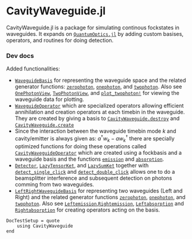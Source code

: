 # CavityWaveguide.jl

CavityWaveguide.jl is a package for simulating continous fockstates in waveguides. It expands on [`QuantumOptics.jl`](https://qojulia.org/) by adding custom basises, operators, and routines for doing detection. 

### Dev docs
Added functionalities:
* [`WaveguideBasis`](@ref) for representing the waveguide space and the related generator functions: [`zerophoton`](@ref), [`onephoton`](@ref), and [`twophoton`](@ref). Also see [`OnePhotonView`](@ref), [`TwoPhotonView`](@ref), and [`plot_twophoton!`](@ref) for viewing the waveguide data for plotting.
* [`WaveguideOperator`](@ref) which are specialized operators allowing efficient annihilation and creation operators at each timebin in the waveguide. They are created by giving a basis to [`CavityWaveguide.destroy`](@ref) and [`CavityWaveguide.create`](@ref)
* Since the interaction between the waveguide timebin mode $k$ and cavity/emitter is always given as: $a^\dagger w_k - a w_k^\dagger$ there are specially optimized functions for doing these operations called [`CavityWaveguideOperator`](@ref) which are created using a fockbasis and a waveguide basis and the functions [`emission`](@ref) and [`absorption`](@ref).
* [`Detector`](@ref), [`LazyTensorKet`](@ref), and [`LazySumKet`](@ref) together with [`detect_single_click`](@ref) and [`detect_double_click`](@ref) allows one to do a beamsplitter interference and subsequent detection on photons comming from two waveguides. 
* [`LeftRightWaveguideBasis`](@ref) for representing two waveguides (Left and Right) and the related generator functions [`zerophoton`](@ref), [`onephoton`](@ref), and [`twophoton`](@ref). Also see [`Leftemission`](@ref),[`Rightemission`](@ref), [`Leftabsorption`](@ref) and [`Rightabsorption`](@ref) for creating operators acting on the basis. 


```@meta
DocTestSetup = quote
    using CavityWaveguide
end
```

